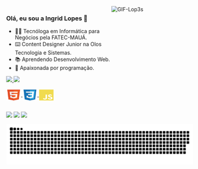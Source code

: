 <img align="right" alt="GIF-Lop3s" height="220" width="220" src="https://media.discordapp.net/attachments/718218001429561444/963495777718661230/GifR01.gif">

### Olá, eu sou a Ingrid Lopes 👋

- 👩‍🎓 Tecnóloga em Informática para Negócios pela FATEC-MAUÁ.
- ⌨️ Content Designer Junior na Olos Tecnologia e Sistemas.
- 📚 Aprendendo Desenvolvimento Web.
- 💜 Apaixonada por programação.


 <div>
  <a href="https://github.com/lop3sing">
  <img height="180em" src="https://github-readme-stats.vercel.app/api?username=lop3sing&show_icons=true&theme=dark&include_all_commits=true&count_private=true"/>
  <img height="180em" src="https://github-readme-stats.vercel.app/api/top-langs/?username=lop3sing&layout=compact&langs_count=7&theme=dark"/>
</div>
  <div style="display: inline_block"><br>
  <img align="center" alt="lop3sing-HTML" height="30" width="40" src="https://raw.githubusercontent.com/devicons/devicon/master/icons/html5/html5-original.svg">
  <img align="center" alt="lop3sing-CSS" height="30" width="40" src="https://raw.githubusercontent.com/devicons/devicon/master/icons/css3/css3-original.svg">
  <img align="center" alt="lop3sing-Js" height="30" width="40" src="https://raw.githubusercontent.com/devicons/devicon/master/icons/javascript/javascript-plain.svg">
</div>
  
  ##
  
  <div> 
   <a href="https://instagram.com/lop3sing/" target="_blank"><img src="https://img.shields.io/badge/-Instagram-%23E4405F?style=for-the-badge&logo=instagram&logoColor=white" target="_blank"></a>
   <a href = "mailto:ingrid.lopes453@gmail.com"><img src="https://img.shields.io/badge/-Gmail-%23333?style=for-the-badge&logo=gmail&logoColor=white" target="_blank"></a>
  <a href="https://www.linkedin.com/in/lop3sing/" target="_blank"><img src="https://img.shields.io/badge/-LinkedIn-%230077B5?style=for-the-badge&logo=linkedin&logoColor=white" target="_blank"></a>    
   
   ![Snake animation](https://github.com/Lop3s/Lop3s/blob/output/github-contribution-grid-snake.svg)
   
  </div>
 

